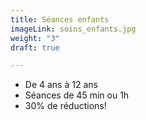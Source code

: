 ```yaml
---
title: Séances enfants
imageLink: soins_enfants.jpg
weight: "3"
draft: true

---
```

* De 4 ans à 12 ans 
* Séances de 45 min ou 1h
* 30% de réductions!